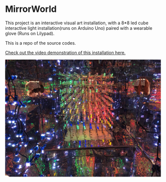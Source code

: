 # MirrorWorld
This project is an interactive visual art installation, with a 8*8 led cube interactive light installation(runs on Arduino Uno) paired with a wearable glove (Runs on Lilypad).

This is a repo of the source codes.

[Check out the video demonstration of this installation here.](https://ziyuzhong.github.io/2019/02/06/Mirror-World/)


<img src="https://github.com/aribexxx/MirrorWorld/blob/main/docs/img/WechatIMG118.jpeg">
